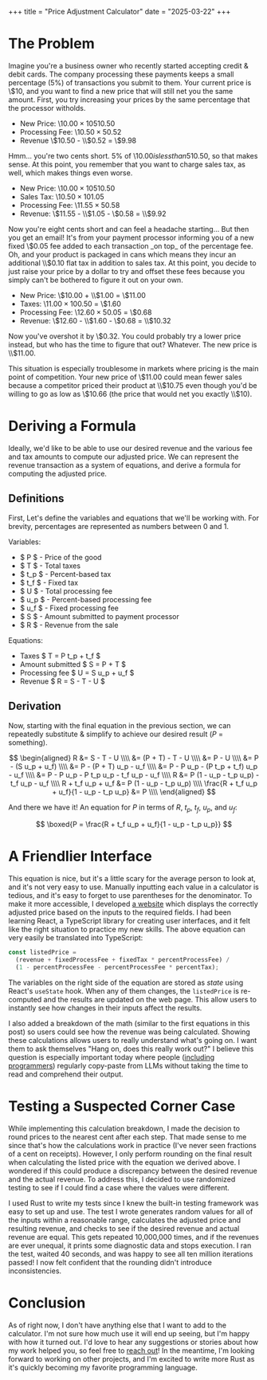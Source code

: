 +++
title = "Price Adjustment Calculator"
date = "2025-03-22"
+++

# The Problem

Imagine you're a business owner who recently started accepting credit & debit
cards. The company processing these payments keeps a small percentage (5%) of
transactions you submit to them. Your current price is \\$10, and you want to
find a new price that will still net you the same amount. First, you try
increasing your prices by the same percentage that the processor witholds.

- New Price: \\$10.00 × 105% = \\$10.50
- Processing Fee: \\$10.50 × 5% = \\$0.52
- Revenue \\$10.50 - \\$0.52 = \\$9.98

Hmm... you're two cents short. 5% of \\$10.00 is less than 5% of \\$10.50, so
that makes sense. At this point, you remember that you want to charge sales tax,
as well, which makes things even worse.

- New Price: \\$10.00 × 105% = \\$10.50
- Sales Tax: \\$10.50 × 10% = \\$1.05
- Processing Fee: \\$11.55 × 5% = \\$0.58
- Revenue: \\$11.55 - \\$1.05 - \\$0.58 = \\$9.92

Now you're eight cents short and can feel a headache starting... But then you
get an email! It's from your payment processor informing you of a new fixed
\\$0.05 fee added to each transaction _on top_ of the percentage fee. Oh, and
your product is packaged in cans which means they incur an additional \\$0.10
flat tax in addition to sales tax. At this point, you decide to just raise your
price by a dollar to try and offset these fees because you simply can't be
bothered to figure it out on your own.

- New Price: \\$10.00 + \\$1.00 = \\$11.00
- Taxes: \\$11.00 × 10% + \\$0.50 = \\$1.60
- Processing Fee: \\$12.60 × 5% + \\$0.05 = \\$0.68
- Revenue: \\$12.60 - \\$1.60 - \\$0.68 = \\$10.32

Now you've overshot it by \\$0.32. You could probably try a lower price instead,
but who has the time to figure that out? Whatever. The new price is \\$11.00.

This situation is especially troublesome in markets where pricing is the main
point of competition. Your new price of \\$11.00 could mean fewer sales because
a competitor priced their product at \\$10.75 even though you'd be willing to go
as low as \\$10.66 (the price that would net you exactly \\$10).

# Deriving a Formula

Ideally, we'd like to be able to use our desired revenue and the various fee and
tax amounts to compute our adjusted price. We can represent the revenue
transaction as a system of equations, and derive a formula for computing the
adjusted price.

## Definitions

First, Let's define the variables and equations that we'll be working with. For
brevity, percentages are represented as numbers between 0 and 1.

Variables:

- $ P $ - Price of the good
- $ T $ - Total taxes
- $ t_p $ - Percent-based tax
- $ t_f $ - Fixed tax
- $ U $ - Total processing fee
- $ u_p $ - Percent-based processing fee
- $ u_f $ - Fixed processing fee
- $ S $ - Amount submitted to payment processor
- $ R $ - Revenue from the sale

Equations:

- Taxes $ T = P t_p + t_f $
- Amount submitted $ S = P + T $
- Processing fee $ U = S u_p + u_f $
- Revenue $ R = S - T - U $

## Derivation

Now, starting with the final equation in the previous section, we can repeatedly
substitute & simplify to achieve our desired result ($P$ = something).

$$
  \begin{aligned}
    R &= S - T - U \\\\
      &= (P + T) - T - U \\\\
      &= P - U \\\\
      &= P - (S u_p + u_f) \\\\
      &= P - (P + T) u_p - u_f \\\\
      &= P - P u_p - (P t_p + t_f) u_p - u_f \\\\
      &= P - P u_p - P t_p u_p - t_f u_p - u_f \\\\
    R &= P (1 - u_p - t_p u_p) - t_f u_p - u_f \\\\
    R + t_f u_p + u_f &= P (1 - u_p - t_p u_p) \\\\
    \frac{R + t_f u_p + u_f}{1 - u_p - t_p u_p} &= P \\\\
  \end{aligned}
$$

And there we have it! An equation for $P$ in terms of $R$, $t_p$, $t_f$, $u_p$,
and $u_f$:

$$
  \boxed{P = \frac{R + t_f u_p + u_f}{1 - u_p - t_p u_p}}
$$

# A Friendlier Interface

This equation is nice, but it's a little scary for the average person to look
at, and it's not very easy to use. Manually inputting each value in a calculator
is tedious, and it's easy to forget to use parentheses for the denominator. To
make it more accessible, I developed
[a website](https://laclark.me/tools/price-adjustment-calculator) which displays
the correctly adjusted price based on the inputs to the required fields. I had
been learning React, a TypeScript library for creating user interfaces, and it
felt like the right situation to practice my new skills. The above equation can
very easily be translated into TypeScript:

```TypeScript
const listedPrice =
  (revenue + fixedProcessFee + fixedTax * percentProcessFee) /
  (1 - percentProcessFee - percentProcessFee * percentTax);
```

The variables on the right side of the equation are stored as _state_ using
React's `useState` hook. When any of them changes, the `listedPrice` is
re-computed and the results are updated on the web page. This allow users to
instantly see how changes in their inputs affect the results.

<!-- add image here -->

I also added a breakdown of the math (similar to the first equations in this
post) so users could see how the revenue was being calculated. Showing these
calculations allows users to really understand what's going on. I want them to
ask themselves "Hang on, does this really work out?" I believe this question is
especially important today where people
([including programmers](https://maximilian-schwarzmueller.com/articles/vibe-coding-is-not-my-future/))
regularly copy-paste from LLMs without taking the time to read and comprehend
their output.

# Testing a Suspected Corner Case

While implementing this calculation breakdown, I made the decision to round
prices to the nearest cent after each step. That made sense to me since that's
how the calculations work in practice (I've never seen fractions of a cent on
receipts). However, I only perform rounding on the final result when calculating
the listed price with the equation we derived above. I wondered if this could
produce a discrepancy between the desired revenue and the actual revenue. To
address this, I decided to use randomized testing to see if I could find a case
where the values were different.

I used Rust to write my tests since I knew the built-in testing framework was
easy to set up and use. The test I wrote generates random values for all of the
inputs within a reasonable range, calculates the adjusted price and resulting
revenue, and checks to see if the desired revenue and actual revenue are equal.
This gets repeated 10,000,000 times, and if the revenues are ever unequal, it
prints some diagnostic data and stops execution. I ran the test, waited 40
seconds, and was happy to see all ten million iterations passed! I now felt
confident that the rounding didn't introduce inconsistencies.

# Conclusion

As of right now, I don't have anything else that I want to add to the
calculator. I'm not sure how much use it will end up seeing, but I'm happy with
how it turned out. I'd love to hear any suggestions or stories about how my work
helped you, so feel free to [reach out](@/contact.md)! In the meantime, I'm
looking forward to working on other projects, and I'm excited to write more Rust
as it's quickly becoming my favorite programming language.

<!-- Fixed processing fees are usually per-transaction rather than per-item, so if a
customer buys more than one item in a single transaction, you may _overshoot_
the desired revenue for that transaction. One way to adjust for this is to
divide the fixed processing fee by the average number of items per transaction. -->

